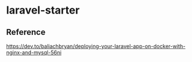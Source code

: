 # laravel-starter

## Reference
https://dev.to/baliachbryan/deploying-your-laravel-app-on-docker-with-nginx-and-mysql-56ni
